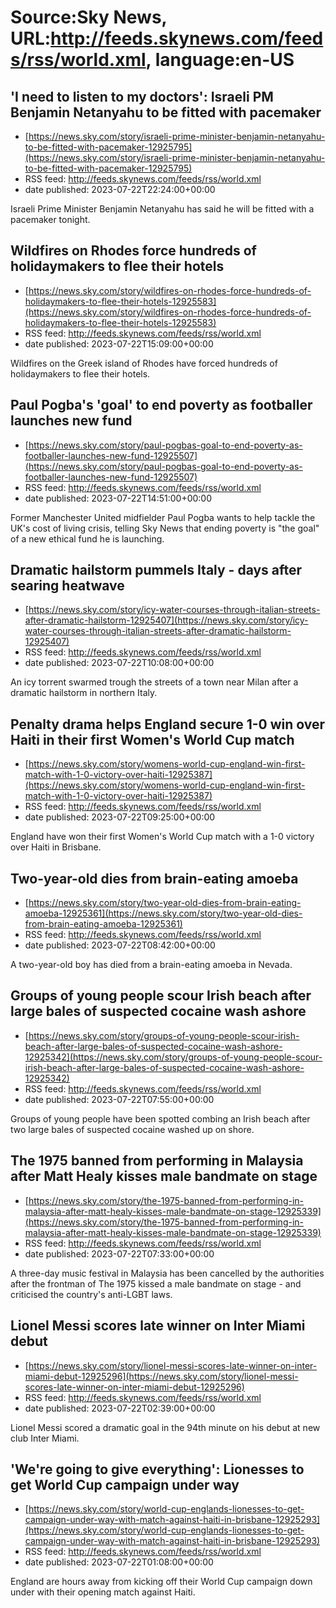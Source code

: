 # Source:Sky News, URL:http://feeds.skynews.com/feeds/rss/world.xml, language:en-US

## 'I need to listen to my doctors': Israeli PM Benjamin Netanyahu to be fitted with pacemaker
 - [https://news.sky.com/story/israeli-prime-minister-benjamin-netanyahu-to-be-fitted-with-pacemaker-12925795](https://news.sky.com/story/israeli-prime-minister-benjamin-netanyahu-to-be-fitted-with-pacemaker-12925795)
 - RSS feed: http://feeds.skynews.com/feeds/rss/world.xml
 - date published: 2023-07-22T22:24:00+00:00

Israeli Prime Minister Benjamin Netanyahu has said he will be fitted with a pacemaker tonight.

## Wildfires on Rhodes force hundreds of holidaymakers to flee their hotels
 - [https://news.sky.com/story/wildfires-on-rhodes-force-hundreds-of-holidaymakers-to-flee-their-hotels-12925583](https://news.sky.com/story/wildfires-on-rhodes-force-hundreds-of-holidaymakers-to-flee-their-hotels-12925583)
 - RSS feed: http://feeds.skynews.com/feeds/rss/world.xml
 - date published: 2023-07-22T15:09:00+00:00

Wildfires on the Greek island of Rhodes have forced hundreds of holidaymakers to flee their hotels.

## Paul Pogba's 'goal' to end poverty as footballer launches new fund
 - [https://news.sky.com/story/paul-pogbas-goal-to-end-poverty-as-footballer-launches-new-fund-12925507](https://news.sky.com/story/paul-pogbas-goal-to-end-poverty-as-footballer-launches-new-fund-12925507)
 - RSS feed: http://feeds.skynews.com/feeds/rss/world.xml
 - date published: 2023-07-22T14:51:00+00:00

Former Manchester United midfielder Paul Pogba wants to help tackle the UK's cost of living crisis, telling Sky News that ending poverty is "the goal" of a new ethical fund he is launching.

## Dramatic hailstorm pummels Italy - days after searing heatwave
 - [https://news.sky.com/story/icy-water-courses-through-italian-streets-after-dramatic-hailstorm-12925407](https://news.sky.com/story/icy-water-courses-through-italian-streets-after-dramatic-hailstorm-12925407)
 - RSS feed: http://feeds.skynews.com/feeds/rss/world.xml
 - date published: 2023-07-22T10:08:00+00:00

An icy torrent swarmed trough the streets of a town near Milan after a dramatic hailstorm in northern Italy.

## Penalty drama helps England secure 1-0 win over Haiti in their first Women's World Cup match
 - [https://news.sky.com/story/womens-world-cup-england-win-first-match-with-1-0-victory-over-haiti-12925387](https://news.sky.com/story/womens-world-cup-england-win-first-match-with-1-0-victory-over-haiti-12925387)
 - RSS feed: http://feeds.skynews.com/feeds/rss/world.xml
 - date published: 2023-07-22T09:25:00+00:00

England have won their first Women's World Cup match with a 1-0 victory over Haiti in Brisbane.

## Two-year-old dies from brain-eating amoeba
 - [https://news.sky.com/story/two-year-old-dies-from-brain-eating-amoeba-12925361](https://news.sky.com/story/two-year-old-dies-from-brain-eating-amoeba-12925361)
 - RSS feed: http://feeds.skynews.com/feeds/rss/world.xml
 - date published: 2023-07-22T08:42:00+00:00

A two-year-old boy has died from a brain-eating amoeba in Nevada.

## Groups of young people scour Irish beach after large bales of suspected cocaine wash ashore
 - [https://news.sky.com/story/groups-of-young-people-scour-irish-beach-after-large-bales-of-suspected-cocaine-wash-ashore-12925342](https://news.sky.com/story/groups-of-young-people-scour-irish-beach-after-large-bales-of-suspected-cocaine-wash-ashore-12925342)
 - RSS feed: http://feeds.skynews.com/feeds/rss/world.xml
 - date published: 2023-07-22T07:55:00+00:00

Groups of young people have been spotted combing an Irish beach after two large bales of suspected cocaine washed up on shore.

## The 1975 banned from performing in Malaysia after Matt Healy kisses male bandmate on stage
 - [https://news.sky.com/story/the-1975-banned-from-performing-in-malaysia-after-matt-healy-kisses-male-bandmate-on-stage-12925339](https://news.sky.com/story/the-1975-banned-from-performing-in-malaysia-after-matt-healy-kisses-male-bandmate-on-stage-12925339)
 - RSS feed: http://feeds.skynews.com/feeds/rss/world.xml
 - date published: 2023-07-22T07:33:00+00:00

A three-day music festival in Malaysia has been cancelled by the authorities after the frontman of The 1975 kissed a male bandmate on stage - and criticised the country's anti-LGBT laws.

## Lionel Messi scores late winner on Inter Miami debut
 - [https://news.sky.com/story/lionel-messi-scores-late-winner-on-inter-miami-debut-12925296](https://news.sky.com/story/lionel-messi-scores-late-winner-on-inter-miami-debut-12925296)
 - RSS feed: http://feeds.skynews.com/feeds/rss/world.xml
 - date published: 2023-07-22T02:39:00+00:00

Lionel Messi scored a dramatic goal in the 94th minute on his debut at new club Inter Miami.

## 'We're going to give everything': Lionesses to get World Cup campaign under way
 - [https://news.sky.com/story/world-cup-englands-lionesses-to-get-campaign-under-way-with-match-against-haiti-in-brisbane-12925293](https://news.sky.com/story/world-cup-englands-lionesses-to-get-campaign-under-way-with-match-against-haiti-in-brisbane-12925293)
 - RSS feed: http://feeds.skynews.com/feeds/rss/world.xml
 - date published: 2023-07-22T01:08:00+00:00

England are hours away from kicking off their World Cup campaign down under with their opening match against Haiti.

